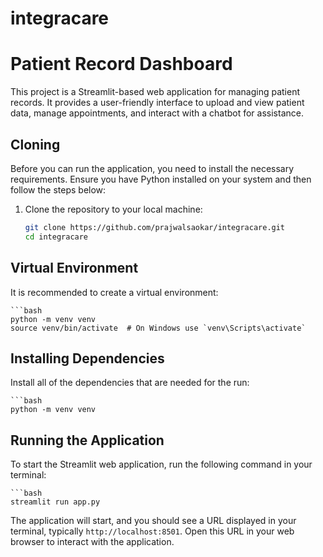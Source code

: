 # integracare
# Patient Record Dashboard

This project is a Streamlit-based web application for managing patient records. It provides a user-friendly interface to upload and view patient data, manage appointments, and interact with a chatbot for assistance.

## Cloning

Before you can run the application, you need to install the necessary requirements. Ensure you have Python installed on your system and then follow the steps below:

1. Clone the repository to your local machine:

   ```bash
   git clone https://github.com/prajwalsaokar/integracare.git
   cd integracare

## Virtual Environment
It is recommended to create a virtual environment:
    
    ```bash
    python -m venv venv
    source venv/bin/activate  # On Windows use `venv\Scripts\activate`

## Installing Dependencies
Install all of the dependencies that are needed for the run:
    
    ```bash
    python -m venv venv

## Running the Application
To start the Streamlit web application, run the following command in your terminal:
    
    ```bash
    streamlit run app.py

The application will start, and you should see a URL displayed in your terminal, typically `http://localhost:8501`. Open this URL in your web browser to interact with the application.